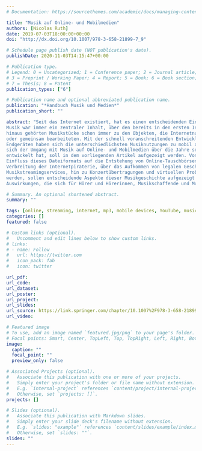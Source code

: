 ```yaml
---
# Documentation: https://sourcethemes.com/academic/docs/managing-content/

title: "Musik auf Online- und Mobilmedien"
authors: [Nicolas Ruth]
date: 2019-07-03T18:00:00+00:00
doi: "http://dx.doi.org/10.1007/978-3-658-21899-7_9"

# Schedule page publish date (NOT publication's date).
publishDate: 2020-11-03T14:15:47+00:00

# Publication type.
# Legend: 0 = Uncategorized; 1 = Conference paper; 2 = Journal article;
# 3 = Preprint / Working Paper; 4 = Report; 5 = Book; 6 = Book section;
# 7 = Thesis; 8 = Patent
publication_types: ["6"]

# Publication name and optional abbreviated publication name.
publication: "*Handbuch Musik und Medien*"
publication_short: ""

abstract: "Seit das Internet existiert, hat es einen entscheidenden Einfluss auf unsere Musikkultur ausgeübt. 
Musik war immer ein zentraler Inhalt, über den bereits in den ersten Internetforen diskutiert wurde. Darüber 
hinaus gehörten Musikstücke schon immer zu den Objekten, die Internetnutzer*innen untereinander austauschten 
oder gemeinsam bearbeiteten. Mit der schnell voranschreitenden Entwicklung von internetfähigen mobilen 
Endgeräten haben sich die unterschiedlichsten Musiknutzungen zu mobil ausübbaren Tätigkeiten entwickelt. Wie 
sich der Umgang mit Musik auf Online- und Mobilmedien über die Jahre seit der Entstehung des Internets 
entwickelt hat, soll in dem vorliegenden Artikel aufgezeigt werden. Von der Entwicklung der MP3 und dem 
Einfluss dieses Dateiformats auf die Entstehung von Online-Tauschbörsen und der damit einhergehenden 
Verbreitung der Internetpiraterie, über das Aufkommen von legalen Geschäftsmodellen wie etwa den 
Musikstreamingservices, hin zu Konzertübertragungen und virtuellen Proben, die über das Internet durchgeführt 
werden, sollen entscheidende Aspekte dieser Musikgeschichte aufgezeigt werden. Im Zentrum stehen dabei die 
Auswirkungen, die sich für Hörer und Hörerinnen, Musikschaffende und Musikindustrie ergaben."

# Summary. An optional shortened abstract.
summary: ""

tags: [online, streaming, internet, mp3, mobile devices, YouTube, music industry, copyright]
categories: []
featured: false

# Custom links (optional).
#   Uncomment and edit lines below to show custom links.
# links:
# - name: Follow
#   url: https://twitter.com
#   icon_pack: fab
#   icon: twitter

url_pdf:
url_code:
url_dataset:
url_poster:
url_project:
url_slides:
url_source: https://link.springer.com/chapter/10.1007%2F978-3-658-21899-7_9
url_video:

# Featured image
# To use, add an image named `featured.jpg/png` to your page's folder.
# Focal points: Smart, Center, TopLeft, Top, TopRight, Left, Right, BottomLeft, Bottom, BottomRight.
image:
  caption: ""
  focal_point: ""
  preview_only: false

# Associated Projects (optional).
#   Associate this publication with one or more of your projects.
#   Simply enter your project's folder or file name without extension.
#   E.g. `internal-project` references `content/project/internal-project/index.md`.
#   Otherwise, set `projects: []`.
projects: []

# Slides (optional).
#   Associate this publication with Markdown slides.
#   Simply enter your slide deck's filename without extension.
#   E.g. `slides: "example"` references `content/slides/example/index.md`.
#   Otherwise, set `slides: ""`.
slides: ""
---
```

